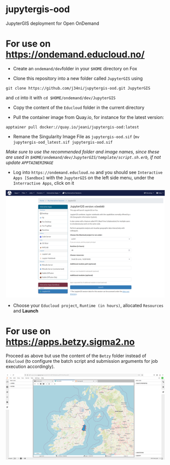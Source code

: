 # jupytergis-ood
JupyterGIS deployment for Open OnDemand

# For use on https://ondemand.educloud.no/

- Create an `ondemand/dev`folder in your `$HOME` directory on Fox

- Clone this repository into a new folder called `JupyterGIS` using

```
git clone https://github.com/j34ni/jupytergis-ood.git JupyterGIS
``` 

and `cd` into it with `cd $HOME/ondemand/dev/JupyterGIS`

- Copy the content of the `Educloud` folder in the current directory

- Pull the container image from Quay.io, for instance for the latest version:

```
apptainer pull docker://quay.io/jeani/jupytergis-ood:latest
```

- Remane the Singularity Image File as `jupytergis-ood.sif` (`mv jupytergis-ood_latest.sif jupytergis-ood.sif`
  
*Make sure to use the recommended folder and image names, since these are used in `$HOME/ondemand/dev/JupyterGIS/template/script.sh.erb`, if not update `APPTAINERIMAGE`*

- Log into `https://ondemand.educloud.no` and you should see `Interactive Apps [Sandbox]` with the `JupyterGIS` on the left side menu, under the `Interractive Apps`, click on it

![JupyterGIS Menu](screenshot.png)
  
- Choose your `Educloud project`, `Runtime (in hours)`, allocated `Resources` and **Launch**

# For use on https://apps.betzy.sigma2.no

Proceed as above but use the content of the `Betzy` folder instead of `Educloud` (to configure the batch script and submission arguments for job execution accordingly).

![JupyterGIS on_Betzy](screenshot-betzy.png)
